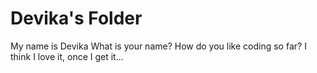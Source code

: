 # Devika's Folder
My name is Devika
What is your name?
How do you like coding so far? 
I think I love it, once I get it...